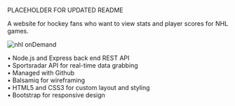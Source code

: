 PLACEHOLDER FOR UPDATED README

A website for hockey fans who want to view stats and player scores for NHL games.

![nhl onDemand](http://s28.postimg.org/ucfkpg1jh/nhl_on_Demand.png)  

• Node.js and Express back end REST API  
• Sportsradar API for real-time data grabbing  
• Managed with Github  
• Balsamiq for wireframing  
• HTML5 and CSS3 for custom layout and styling  
• Bootstrap for responsive design